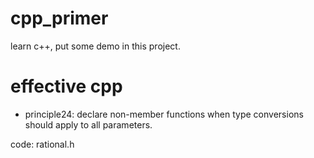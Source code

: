 # cpp_primer
learn c++, put some demo in this project.

# effective cpp

- principle24: declare non-member functions when type conversions should apply to all parameters.

code: rational.h
